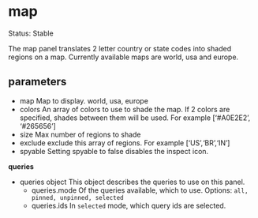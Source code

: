# map

Status: Stable

The map panel translates 2 letter country or state codes into shaded regions on a map. Currently available maps are world, usa and europe.

## parameters

* map
    Map to display. world, usa, europe
* colors
    An array of colors to use to shade the map. If 2 colors are specified, shades between them will be used. For example [‘#A0E2E2’, ‘#265656’]
* size
    Max number of regions to shade
* exclude
    exclude this array of regions. For example [‘US’,‘BR’,‘IN’]
* spyable
    Setting spyable to false disables the inspect icon.

**queries**

* queries object
    This object describes the queries to use on this panel.
  * queries.mode
    Of the queries available, which to use. Options: `all, pinned, unpinned, selected`
  * queries.ids
    In `selected` mode, which query ids are selected.
